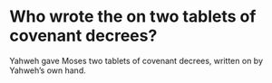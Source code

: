# Who wrote the on two tablets of covenant decrees?

Yahweh gave Moses two tablets of covenant decrees, written on by Yahweh’s own hand.
